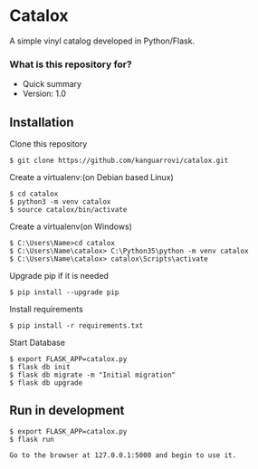 # Catalox 

A simple vinyl catalog developed in Python/Flask.

### What is this repository for? ###

* Quick summary
* Version: 1.0

## Installation 

Clone this repository 

	$ git clone https://github.com/kanguarrovi/catalox.git

Create a virtualenv:(on Debian based Linux)

    $ cd catalox
	$ python3 -m venv catalox
	$ source catalox/bin/activate

Create a virtualenv(on Windows)

    $ C:\Users\Name>cd catalox
	$ C:\Users\Name\catalox> C:\Python35\python -m venv catalox
	$ C:\Users\Name\catalox> catalox\Scripts\activate

Upgrade pip if it is needed 

	$ pip install --upgrade pip

Install requirements 

	$ pip install -r requirements.txt

Start Database

	$ export FLASK_APP=catalox.py
	$ flask db init
    $ flask db migrate -m "Initial migration"
    $ flask db upgrade

## Run in development

	$ export FLASK_APP=catalox.py
	$ flask run

    Go to the browser at 127.0.0.1:5000 and begin to use it.


